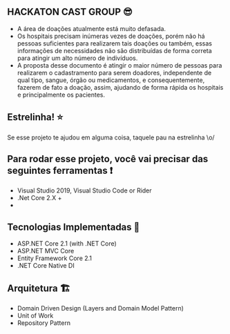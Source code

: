 ## HACKATON CAST GROUP :sunglasses:

- A área de doações atualmente está muito defasada. 
- Os hospitais precisam inúmeras vezes de doações, porém não há pessoas suficientes para realizarem tais doações ou também, 
essas informações de necessidades não são distribuídas de forma correta para atingir um alto número de indivíduos. 
- A proposta desse documento é atingir o maior número de pessoas para realizarem o cadastramento para serem doadores, independente de qual tipo, sangue, 
órgão ou medicamentos, e consequentemente, fazerem de fato a doação, assim, ajudando de forma rápida os hospitais e principalmente os pacientes.

## Estrelinha! :star:

Se esse projeto te ajudou em alguma coisa, taquele pau na estrelinha \o/

## Para rodar esse projeto, você vai precisar das seguintes ferramentas :exclamation:

- Visual Studio 2019, Visual Studio Code or Rider
- .Net Core 2.X +
-
## Tecnologias Implementadas 🚧

- ASP.NET Core 2.1 (with .NET Core)
- ASP.NET MVC Core
- Entity Framework Core 2.1
- .NET Core Native DI

## Arquitetura 🏗️

- Domain Driven Design (Layers and Domain Model Pattern)
- Unit of Work
- Repository Pattern
